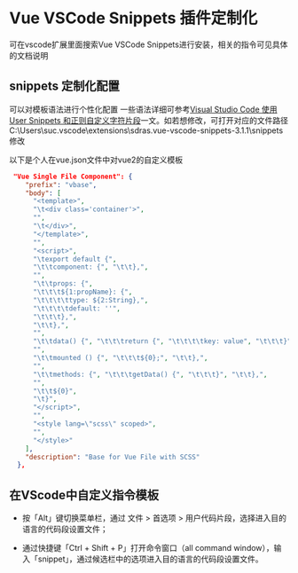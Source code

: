 # Vue VSCode Snippets 插件定制化

可在vscode扩展里面搜索Vue VSCode Snippets进行安装，相关的指令可见具体的文档说明


## snippets 定制化配置
可以对模板语法进行个性化配置
一些语法详细可参考[Visual Studio Code 使用 User Snippets 和正则自定义字符片段](https://www.jamxe.com/p/20210206e8c2/)一文。如若想修改，可打开对应的文件路径C:\Users\suc\.vscode\extensions\sdras.vue-vscode-snippets-3.1.1\snippets修改


以下是个人在vue.json文件中对vue2的自定义模板
```json
 "Vue Single File Component": {
    "prefix": "vbase",
    "body": [
      "<template>",
      "\t<div class='container'>",
      "",
      "\t</div>",
      "</template>",
      "",
      "<script>",
      "\texport default {",
      "\t\tcomponent: {", "\t\t},",
      "",
      "\t\tprops: {",
      "\t\t\t${1:propName}: {",
      "\t\t\t\ttype: ${2:String},",
      "\t\t\t\tdefault: ''",
      "\t\t\t},",
      "\t\t},",
      "",
      "\t\tdata() {", "\t\t\treturn {", "\t\t\t\tkey: value", "\t\t\t}", "\t\t},",
      "",
      "\t\tmounted () {", "\t\t\t${0};", "\t\t},",
      "",
      "\t\tmethods: {", "\t\t\tgetData() {", "\t\t\t}", "\t\t},",
      "",
      "\t\t${0}",
      "\t}",
      "</script>",
      "",
      "<style lang=\"scss\" scoped>",
      "",
      "</style>"
    ],
    "description": "Base for Vue File with SCSS"
  },
```

## 在VScode中自定义指令模板

- 按「Alt」键切换菜单栏，通过 文件 > 首选项 > 用户代码片段，选择进入目的语言的代码段设置文件；

- 通过快捷键「Ctrl + Shift + P」打开命令窗口（all command window），输入「snippet」，通过候选栏中的选项进入目的语言的代码段设置文件。
